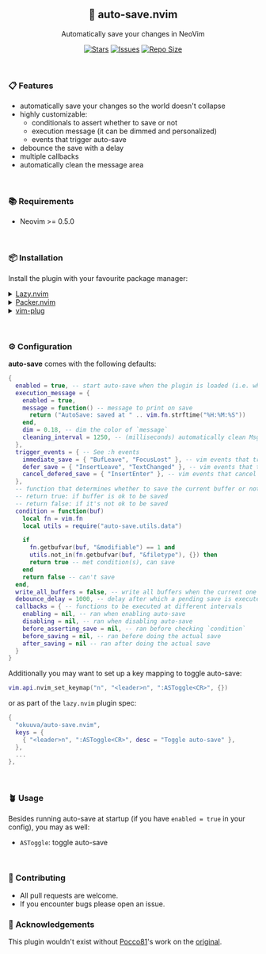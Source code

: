 <p align="center">
  <h2 align="center">🧶 auto-save.nvim</h2>
</p>

<p align="center">
  Automatically save your changes in NeoVim
</p>

<p align="center">
  <a href="https://github.com/okuuva/auto-save.nvim/stargazers">
    <img alt="Stars" src="https://img.shields.io/github/stars/okuuva/auto-save.nvim?style=for-the-badge&logo=starship&color=C9CBFF&logoColor=D9E0EE&labelColor=302D41"></a>
  <a href="https://github.com/okuuva/auto-save.nvim/issues">
    <img alt="Issues" src="https://img.shields.io/github/issues/okuuva/auto-save.nvim?style=for-the-badge&logo=bilibili&color=F5E0DC&logoColor=D9E0EE&labelColor=302D41"></a>
  <a href="https://github.com/okuuva/auto-save.nvim">
    <img alt="Repo Size" src="https://img.shields.io/github/repo-size/okuuva/auto-save.nvim?color=%23DDB6F2&label=SIZE&logo=codesandbox&style=for-the-badge&logoColor=D9E0EE&labelColor=302D41"/></a>
</p>

&nbsp;

### 📋 Features

- automatically save your changes so the world doesn't collapse
- highly customizable:
  - conditionals to assert whether to save or not
  - execution message (it can be dimmed and personalized)
  - events that trigger auto-save
- debounce the save with a delay
- multiple callbacks
- automatically clean the message area

&nbsp;

### 📚 Requirements

- Neovim >= 0.5.0

&nbsp;

### 📦 Installation

Install the plugin with your favourite package manager:

<details>
  <summary><a href="https://github.com/folke/lazy.nvim">Lazy.nvim</a></summary>

```lua
{
  "okuuva/auto-save.nvim",
  cmd = "ASToggle", -- optional for lazy loading on command
  event = { "InsertLeave", "TextChanged" } -- optional for lazy loading on trigger events
  opts = {
    -- your config goes here
    -- or just leave it empty :)
  },
},
```

</details>

<details>
  <summary><a href="https://github.com/wbthomason/packer.nvim">Packer.nvim</a></summary>

```lua
use({
  "okuuva/auto-save.nvim",
  config = function()
   require("auto-save").setup {
     -- your config goes here
     -- or just leave it empty :)
   }
  end,
})
```

</details>

<details>
  <summary><a href="https://github.com/junegunn/vim-plug">vim-plug</a></summary>

```vim
Plug 'okuuva/auto-save.nvim'
lua << EOF
  require("auto-save").setup {
    -- your config goes here
    -- or just leave it empty :)
  }
EOF
```

</details>

&nbsp;

### ⚙️ Configuration

**auto-save** comes with the following defaults:

```lua
{
  enabled = true, -- start auto-save when the plugin is loaded (i.e. when your package manager loads it)
  execution_message = {
    enabled = true,
    message = function() -- message to print on save
      return ("AutoSave: saved at " .. vim.fn.strftime("%H:%M:%S"))
    end,
    dim = 0.18, -- dim the color of `message`
    cleaning_interval = 1250, -- (milliseconds) automatically clean MsgArea after displaying `message`. See :h MsgArea
  },
  trigger_events = { -- See :h events
    immediate_save = { "BufLeave", "FocusLost" }, -- vim events that trigger an immediate save
    defer_save = { "InsertLeave", "TextChanged" }, -- vim events that trigger a deferred save (saves after `debounce_delay`)
    cancel_defered_save = { "InsertEnter" }, -- vim events that cancel a pending deferred save
  },
  -- function that determines whether to save the current buffer or not
  -- return true: if buffer is ok to be saved
  -- return false: if it's not ok to be saved
  condition = function(buf)
    local fn = vim.fn
    local utils = require("auto-save.utils.data")

    if
      fn.getbufvar(buf, "&modifiable") == 1 and
      utils.not_in(fn.getbufvar(buf, "&filetype"), {}) then
      return true -- met condition(s), can save
    end
    return false -- can't save
  end,
  write_all_buffers = false, -- write all buffers when the current one meets `condition`
  debounce_delay = 1000, -- delay after which a pending save is executed
  callbacks = { -- functions to be executed at different intervals
    enabling = nil, -- ran when enabling auto-save
    disabling = nil, -- ran when disabling auto-save
    before_asserting_save = nil, -- ran before checking `condition`
    before_saving = nil, -- ran before doing the actual save
    after_saving = nil -- ran after doing the actual save
  }
}
```

Additionally you may want to set up a key mapping to toggle auto-save:

```lua
vim.api.nvim_set_keymap("n", "<leader>n", ":ASToggle<CR>", {})
```

or as part of the `lazy.nvim` plugin spec:

```lua
{
  "okuuva/auto-save.nvim",
  keys = {
    { "<leader>n", ":ASToggle<CR>", desc = "Toggle auto-save" },
  },
  ...
},

```

&nbsp;

### 🪴 Usage

Besides running auto-save at startup (if you have `enabled = true` in your config), you may as well:

- `ASToggle`: toggle auto-save

&nbsp;

### 🤝 Contributing

- All pull requests are welcome.
- If you encounter bugs please open an issue.

### 👋 Acknowledgements

This plugin wouldn't exist without [Pocco81](https://github.com/Pocco81)'s work on the [original](https://github.com/Pocco81/auto-save.nvim).

&nbsp;
